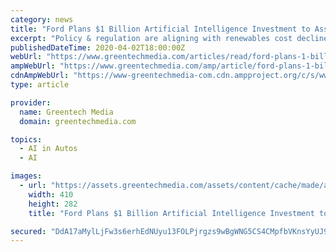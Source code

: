 ```yaml
---
category: news
title: "Ford Plans $1 Billion Artificial Intelligence Investment to Assist Its Self-Driving Car Plans"
excerpt: "Policy & regulation are aligning with renewables cost declines to make projects more profitable and portfolios more sustainable. Batteries are helping to optimize the power grid and opening up new ..."
publishedDateTime: 2020-04-02T18:00:00Z
webUrl: "https://www.greentechmedia.com/articles/read/ford-plans-1-billion-artificial-intelligence-investment-to-assist-its-self"
ampWebUrl: "https://www.greentechmedia.com/amp/article/ford-plans-1-billion-artificial-intelligence-investment-to-assist-its-self"
cdnAmpWebUrl: "https://www-greentechmedia-com.cdn.ampproject.org/c/s/www.greentechmedia.com/amp/article/ford-plans-1-billion-artificial-intelligence-investment-to-assist-its-self"
type: article

provider:
  name: Greentech Media
  domain: greentechmedia.com

topics:
  - AI in Autos
  - AI

images:
  - url: "https://assets.greentechmedia.com/assets/content/cache/made/assets/content/cache/remote/https_assets.greentechmedia.com/content/images/articles/XL_Editors-news-feed_New_410_282_c1.png"
    width: 410
    height: 282
    title: "Ford Plans $1 Billion Artificial Intelligence Investment to Assist Its Self-Driving Car Plans"

secured: "DdA17aMylLjFw3s6erhEdNUyu13FOLPjrgzs9wBgWNG5CS4CMpfbVKnsYyUJ9Nd+asoxXjMU1AR3knZYMYTO3Jd6Zyrjw0wSDFrFawH1IDr0IIfjdjNSsm/esihmIqY3SoXi/hpCMJ5rrZXw28g1owvkgtECoyvjvwf46qrhxOImNjKWucNCa8MrhR/h8l2enRjUCefPjkbrBRC0niZYfQwt92k9i0Iv+wMiijN/wajV7m1ID6yd7wTSee8fNjpbaK6YfxUzhVCAZhq+Zn2KY5GWqZwcwU0gA92Az+yzhI8uDRZMjn2ITCcj7johqrBY;mJ10GK3paqCByGbDy3+dlQ=="
---
```


